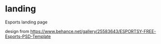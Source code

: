 # landing
Esports landing page

design from https://www.behance.net/gallery/25583643/ESPORTSY-FREE-Esports-PSD-Template
